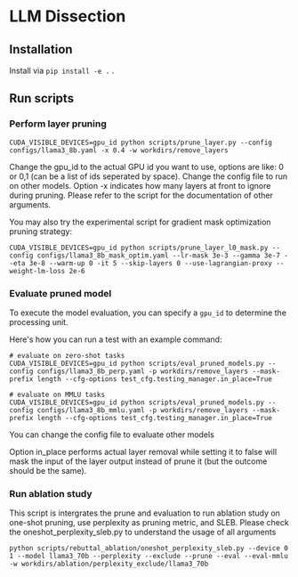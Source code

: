# LLM Dissection

## Installation
Install via `pip install -e .` .

## Run scripts

### Perform layer pruning
```shell
CUDA_VISIBLE_DEVICES=gpu_id python scripts/prune_layer.py --config configs/llama3_8b.yaml -x 0.4 -w workdirs/remove_layers
```
Change the gpu_id to the actual GPU id you want to use, options are like: 0 or 0,1 (can be a list of ids seperated by space).
Change the config file to run on other models. Option -x indicates how many layers at front to ignore during pruning.
Please refer to the script for the documentation of other arguments.

You may also try the experimental script for gradient mask optimization pruning strategy:
```shell
CUDA_VISIBLE_DEVICES=gpu_id python scripts/prune_layer_l0_mask.py --config configs/llama3_8b_mask_optim.yaml --lr-mask 3e-3 --gamma 3e-7 --eta 3e-8 --warm-up 0 -it 5 --skip-layers 0 --use-lagrangian-proxy --weight-lm-loss 2e-6
```

### Evaluate pruned model
To execute the model evaluation, you can specify a `gpu_id` to determine the processing unit.

Here's how you can run a test with an example command:
```shell
# evaluate on zero-shot tasks
CUDA_VISIBLE_DEVICES=gpu_id python scripts/eval_pruned_models.py --config configs/llama3_8b_perp.yaml -p workdirs/remove_layers --mask-prefix length --cfg-options test_cfg.testing_manager.in_place=True

# evaluate on MMLU tasks
CUDA_VISIBLE_DEVICES=gpu_id python scripts/eval_pruned_models.py --config configs/llama3_8b_mmlu.yaml -p workdirs/remove_layers --mask-prefix length --cfg-options test_cfg.testing_manager.in_place=True

```
You can change the config file to evaluate other models

Option in_place performs actual layer removal while setting it to false will mask the input of the layer output instead of prune it (but the outcome should be the same).

### Run ablation study
This script is intergrates the prune and evaluation to run ablation study on one-shot pruning, use perplexity as pruning metric, and SLEB. Please check the oneshot_perplexity_sleb.py to understand the usage of all arguments
```shell
python scripts/rebuttal_ablation/oneshot_perplexity_sleb.py --device 0 1 --model llama3_70b --perplexity --exclude --prune --eval --eval-mmlu -w workdirs/ablation/perplexity_exclude/llama3_70b
```
